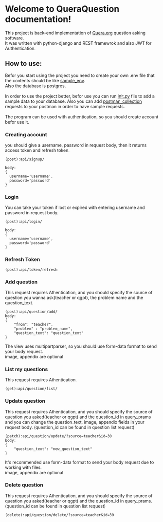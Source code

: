 # Welcome to QueraQuestion documentation!
This project is back-end implementation of [Quera.org](https://quera.org/) question asking software.<br>
It was written with python-django and REST framewrok and also JWT for Authentication.<br>
## How to use:
Befor you start using the project you need to create your own .env file that the contents should be like [sample_env](https://github.com/alirezagoldoust/quera/blob/492f4972471234f2245d2a7465f39b5d9a012857/sample_env).<br>
Also the database is postgres.<br><br>
In order to use the project better, befor use you can run [init.py](https://github.com/alirezagoldoust/quera/blob/9dd166e2ed2258254c589347a0ef0631e5f612aa/init.py) file to add a sample data to your database.
Also you can add [postman_collection](https://github.com/alirezagoldoust/quera/blob/08d1dfe36a0f667e67dd4e17d966f5ec99332021/Quera.postman_collection.json) requests to your postman in order to have sample requests.<br><br>
The program can be used with authentication, so you should create account befor use it.
### Creating account
you should give a username, password in request body, then it returns access token and refresh token.
```
(post):api/signup/

body:
{
  username='username',
  password='password'
}
```
### Login
You can take your token if lost or expired with entering username and password in request body.
```
(post):api/login/

body:
{
  username='username',
  password='password'
}
```
### Refresh Token
```
(post):api/token/refresh
```
### Add question
This request requires Athentication, and you should specify the source of question you wanna ask(teacher or qgpt), the problem name and the question_text.
```
(post):api/question/add/
body:
{
    "from": "teacher",
    "problem" : "problem_name",
    "question_text": "question_text"
}
```
The view uses multipartparser, so you should use form-data format to send your body request.<br>
image, appendix are optional
### List my questions
This request requires Athentication.
```
(get):api/question/list/
```
### Update question
This request requires Athentication, and you should specify the source of question you asked(teacher or qgpt) and the question_id in query_prams and you can change the question_text, image, appendix fields in your request body.
(question_id can be found in question list request)
```
(patch):api/question/update/?source=teacher&id=30
body:
{
    "question_text": "new_question_text"
}
```
It's recommended use form-data format to send your body request due to working with files.<br>
image, appendix are optional<be>
### Delete question
This request requires Athentication, and you should specify the source of question you asked(teacher or qgpt) and the question_id in query_prams.
(question_id can be found in question list request)
```
(delete):api/question/delete/?source=teacher&id=30
```
